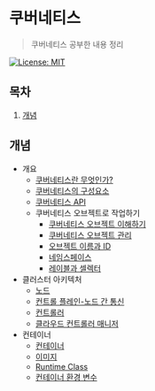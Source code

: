 # 쿠버네티스

> 쿠버네티스 공부한 내용 정리
>
> [쿠버네티스 레퍼런스]: https://kubernetes.io/ko/docs/

[![License: MIT](https://img.shields.io/badge/License-MIT-yellow.svg)](https://opensource.org/licenses/MIT)

## 목차

1. [개념](#개념)

## 개념

- 개요
  - [쿠버네티스란 무엇인가?](./01_Concepts/01_Overview/01_WhatIsKubernetes.md)
  - [쿠버네티스의 구성요소](./01_Concepts/01_Overview/02_KubernetesComponents.md)
  - [쿠버네티스 API](./01_Concepts/01_Overview/03_TheKubernetesAPI.md)
  - 쿠버네티스 오브젝트로 작업하기
    - [쿠버네티스 오브젝트 이해하기](./01_Concepts/01_Overview/04_WorkingWithKubernetesObjects/01_UnderstandingKubernetesObjects.md)
    - [쿠버네티스 오브젝트 관리](./01_Concepts/01_Overview/04_WorkingWithKubernetesObjects/02_KubernetesObjectManagement.md)
    - [오브젝트 이름과 ID](./01_Concepts/01_Overview/04_WorkingWithKubernetesObjects/03_ObjectNamesAndIDs.md)
    - [네임스페이스](./01_Concepts/01_Overview/04_WorkingWithKubernetesObjects/04_Namespaces.md)
    - [레이블과 셀렉터](./01_Concepts/01_Overview/04_WorkingWithKubernetesObjects/05_LabelsAndSelectors.md)
- 클러스터 아키텍처
  - [노드](./02_ClusterArchitecture/01_Nodes.md)
  - [컨트롤 플레인-노드 간 통신](./02_ClusterArchitecture/02_ControlPlane_NodeCommunication.md)
  - [컨트롤러](./02_ClusterArchitecture/03_Controllers.md)
  - [클라우드 컨트롤러 매니저](./02_ClusterArchitecture/04_CloudControllerManager.md)
- 컨테이너
  - [컨테이너](./03_Containers/01_Containers.md)
  - [이미지](./03_Containers/02_Images.md)
  - [Runtime Class](./03_Containers/03_RuntimeClass.md)
  - [컨테이너 환경 변수](./03_Containers/04_ContainerEnvironment.md)

